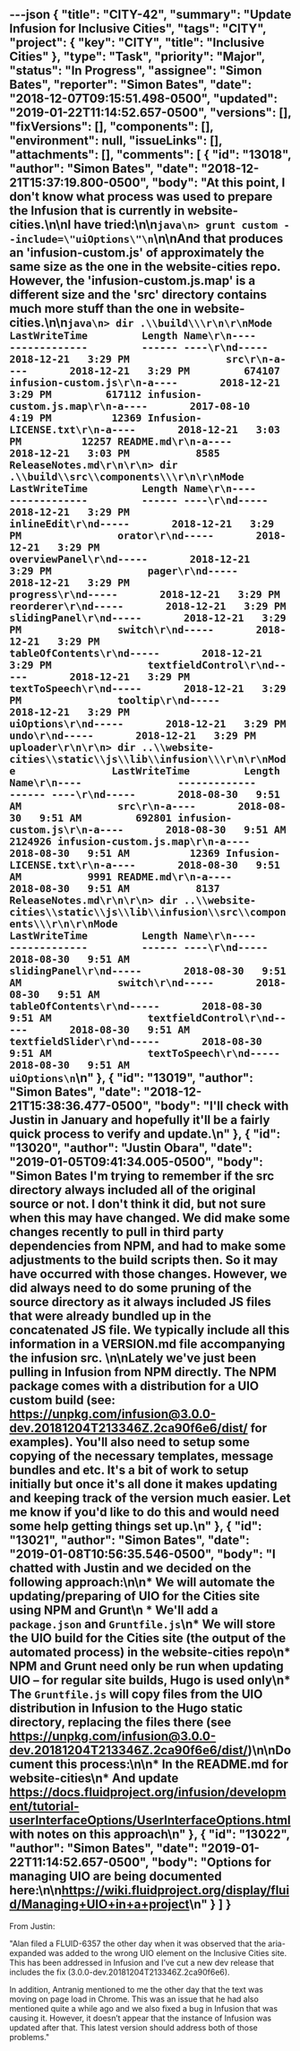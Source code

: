 ---json
{
  "title": "CITY-42",
  "summary": "Update Infusion for Inclusive Cities",
  "tags": "CITY",
  "project": {
    "key": "CITY",
    "title": "Inclusive Cities"
  },
  "type": "Task",
  "priority": "Major",
  "status": "In Progress",
  "assignee": "Simon Bates",
  "reporter": "Simon Bates",
  "date": "2018-12-07T09:15:51.498-0500",
  "updated": "2019-01-22T11:14:52.657-0500",
  "versions": [],
  "fixVersions": [],
  "components": [],
  "environment": null,
  "issueLinks": [],
  "attachments": [],
  "comments": [
    {
      "id": "13018",
      "author": "Simon Bates",
      "date": "2018-12-21T15:37:19.800-0500",
      "body": "At this point, I don't know what process was used to prepare the Infusion that is currently in website-cities.\n\nI have tried:\n\n```java\n> grunt custom --include=\"uiOptions\"\n```\n\nAnd that produces an 'infusion-custom.js' of approximately the same size as the one in the website-cities repo. However, the 'infusion-custom.js.map' is a different size and the 'src' directory contains much more stuff than the one in website-cities.\n\n```java\n> dir .\\build\\\r\n\r\nMode                LastWriteTime         Length Name\r\n----                -------------         ------ ----\r\nd-----       2018-12-21   3:29 PM                src\r\n-a----       2018-12-21   3:29 PM         674107 infusion-custom.js\r\n-a----       2018-12-21   3:29 PM         617112 infusion-custom.js.map\r\n-a----       2017-08-10   4:19 PM          12369 Infusion-LICENSE.txt\r\n-a----       2018-12-21   3:03 PM          12257 README.md\r\n-a----       2018-12-21   3:03 PM           8585 ReleaseNotes.md\r\n\r\n> dir .\\build\\src\\components\\\r\n\r\nMode                LastWriteTime         Length Name\r\n----                -------------         ------ ----\r\nd-----       2018-12-21   3:29 PM                inlineEdit\r\nd-----       2018-12-21   3:29 PM                orator\r\nd-----       2018-12-21   3:29 PM                overviewPanel\r\nd-----       2018-12-21   3:29 PM                pager\r\nd-----       2018-12-21   3:29 PM                progress\r\nd-----       2018-12-21   3:29 PM                reorderer\r\nd-----       2018-12-21   3:29 PM                slidingPanel\r\nd-----       2018-12-21   3:29 PM                switch\r\nd-----       2018-12-21   3:29 PM                tableOfContents\r\nd-----       2018-12-21   3:29 PM                textfieldControl\r\nd-----       2018-12-21   3:29 PM                textToSpeech\r\nd-----       2018-12-21   3:29 PM                tooltip\r\nd-----       2018-12-21   3:29 PM                uiOptions\r\nd-----       2018-12-21   3:29 PM                undo\r\nd-----       2018-12-21   3:29 PM                uploader\r\n\r\n> dir ..\\website-cities\\static\\js\\lib\\infusion\\\r\n\r\nMode                LastWriteTime         Length Name\r\n----                -------------         ------ ----\r\nd-----       2018-08-30   9:51 AM                src\r\n-a----       2018-08-30   9:51 AM         692801 infusion-custom.js\r\n-a----       2018-08-30   9:51 AM        2124926 infusion-custom.js.map\r\n-a----       2018-08-30   9:51 AM          12369 Infusion-LICENSE.txt\r\n-a----       2018-08-30   9:51 AM           9991 README.md\r\n-a----       2018-08-30   9:51 AM           8137 ReleaseNotes.md\r\n\r\n> dir ..\\website-cities\\static\\js\\lib\\infusion\\src\\components\\\r\n\r\nMode                LastWriteTime         Length Name\r\n----                -------------         ------ ----\r\nd-----       2018-08-30   9:51 AM                slidingPanel\r\nd-----       2018-08-30   9:51 AM                switch\r\nd-----       2018-08-30   9:51 AM                tableOfContents\r\nd-----       2018-08-30   9:51 AM                textfieldControl\r\nd-----       2018-08-30   9:51 AM                textfieldSlider\r\nd-----       2018-08-30   9:51 AM                textToSpeech\r\nd-----       2018-08-30   9:51 AM                uiOptions\n```\n"
    },
    {
      "id": "13019",
      "author": "Simon Bates",
      "date": "2018-12-21T15:38:36.477-0500",
      "body": "I'll check with Justin in January and hopefully it'll be a fairly quick process to verify and update.\n"
    },
    {
      "id": "13020",
      "author": "Justin Obara",
      "date": "2019-01-05T09:41:34.005-0500",
      "body": "Simon Bates I'm trying to remember if the src directory always included all of the original source or not. I don't think it did, but not sure when this may have changed. We did make some changes recently to pull in third party dependencies from NPM, and had to make some adjustments to the build scripts then. So it may have occurred with those changes. However, we did always need to do some pruning of the source directory as it always included JS files that were already bundled up in the concatenated JS file. We typically include all this information in a VERSION.md file accompanying the infusion src. \n\nLately we've just been pulling in Infusion from NPM directly. The NPM package comes with a distribution for a UIO custom build (see: <https://unpkg.com/infusion@3.0.0-dev.20181204T213346Z.2ca90f6e6/dist/> for examples). You'll also need to setup some copying of the necessary templates, message bundles and etc. It's a bit of work to setup initially but once it's all done it makes updating and keeping track of the version much easier. Let me know if you'd like to do this and would need some help getting things set up.\n"
    },
    {
      "id": "13021",
      "author": "Simon Bates",
      "date": "2019-01-08T10:56:35.546-0500",
      "body": "I chatted with Justin and we decided on the following approach:\n\n* We will automate the updating/preparing of UIO for the Cities site using NPM and Grunt\n  * We'll add a `package.json` and `Gruntfile.js`\n* We will store the UIO build for the Cities site (the output of the automated process) in the website-cities repo\n* NPM and Grunt need only be run when updating UIO – for regular site builds, Hugo is used only\n* The `Gruntfile.js` will copy files from the UIO distribution in Infusion to the Hugo static directory, replacing the files there (see <https://unpkg.com/infusion@3.0.0-dev.20181204T213346Z.2ca90f6e6/dist/>)\n\nDocument this process:\n\n* In the README.md for website-cities\n* And update <https://docs.fluidproject.org/infusion/development/tutorial-userInterfaceOptions/UserInterfaceOptions.html> with notes on this approach\n"
    },
    {
      "id": "13022",
      "author": "Simon Bates",
      "date": "2019-01-22T11:14:52.657-0500",
      "body": "Options for managing UIO are being documented here:\n\n<https://wiki.fluidproject.org/display/fluid/Managing+UIO+in+a+project>\n"
    }
  ]
}
---
From Justin:

"Alan filed a FLUID-6357 the other day when it was observed that the aria-expanded was added to the wrong UIO element on the Inclusive Cities site. This has been addressed in Infusion and I’ve cut a new dev release that includes the fix (3.0.0-dev.20181204T213346Z.2ca90f6e6).&#x20;

In addition, Antranig mentioned to me the other day that the text was moving on page load in Chrome. This was an issue that he had also mentioned quite a while ago and we also fixed a bug in Infusion that was causing it. However, it doesn’t appear that the instance of Infusion was updated after that. This latest version should address both of those problems."

        